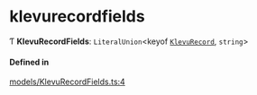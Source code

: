 # klevurecordfields
      
Ƭ **KlevuRecordFields**: `LiteralUnion`<keyof [`KlevuRecord`](klevurecord.md), `string`\>

#### Defined in

[models/KlevuRecordFields.ts:4](https://github.com/klevultd/frontend-sdk/blob/492d3760/packages/klevu-core/src/models/KlevuRecordFields.ts#L4)

